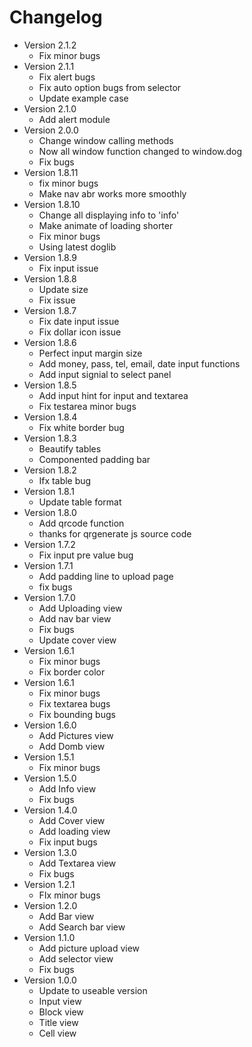 # Changelog

-   Version 2.1.2
    -   Fix minor bugs
-   Version 2.1.1
    -   Fix alert bugs
    -   Fix auto option bugs from selector
    -   Update example case
-   Version 2.1.0
    -   Add alert module
-   Version 2.0.0
    -   Change window calling methods
    -   Now all window function changed to window.dog
    -   Fix bugs
-   Version 1.8.11
    -   fix minor bugs
    -   Make nav abr works more smoothly
-   Version 1.8.10
    -   Change all displaying info to 'info'
    -   Make animate of loading shorter
    -   Fix minor bugs
    -   Using latest doglib
-   Version 1.8.9
    -   Fix input issue
-   Version 1.8.8
    -   Update size
    -   Fix issue
-   Version 1.8.7
    -   Fix date input issue
    -   Fix dollar icon issue
-   Version 1.8.6
    -   Perfect input margin size
    -   Add money, pass, tel, email, date input functions
    -   Add input signial to select panel
-   Version 1.8.5
    -   Add input hint for input and textarea
    -   Fix testarea minor bugs
-   Version 1.8.4
    -   Fix white border bug
-   Version 1.8.3
    -   Beautify tables
    -   Componented padding bar
-   Version 1.8.2
    -   Ifx table bug
-   Version 1.8.1
    -   Update table format
-   Version 1.8.0
    -   Add qrcode function
    -   thanks for qrgenerate js source code
-   Version 1.7.2
    -   Fix input pre value bug
-   Version 1.7.1
    -   Add padding line to upload page
    -   fix bugs
-   Version 1.7.0
    -   Add Uploading view
    -   Add nav bar view
    -   Fix bugs
    -   Update cover view
-   Version 1.6.1
    -   Fix minor bugs
    -   Fix border color
-   Version 1.6.1
    -   Fix minor bugs
    -   Fix textarea bugs
    -   Fix bounding bugs
-   Version 1.6.0
    -   Add Pictures view
    -   Add Domb view
-   Version 1.5.1
    -   Fix minor bugs
-   Version 1.5.0
    -   Add Info view
    -   Fix bugs
-   Version 1.4.0
    -   Add Cover view
    -   Add loading view
    -   Fix input bugs
-   Version 1.3.0
    -   Add Textarea view
    -   Fix bugs
-   Version 1.2.1
    -   FIx minor bugs
-   Version 1.2.0
    -   Add Bar view
    -   Add Search bar view
-   Version 1.1.0
    -   Add picture upload view
    -   Add selector view
    -   Fix bugs
-   Version 1.0.0
    -   Update to useable version
    -   Input view
    -   Block view
    -   Title view
    -   Cell view
